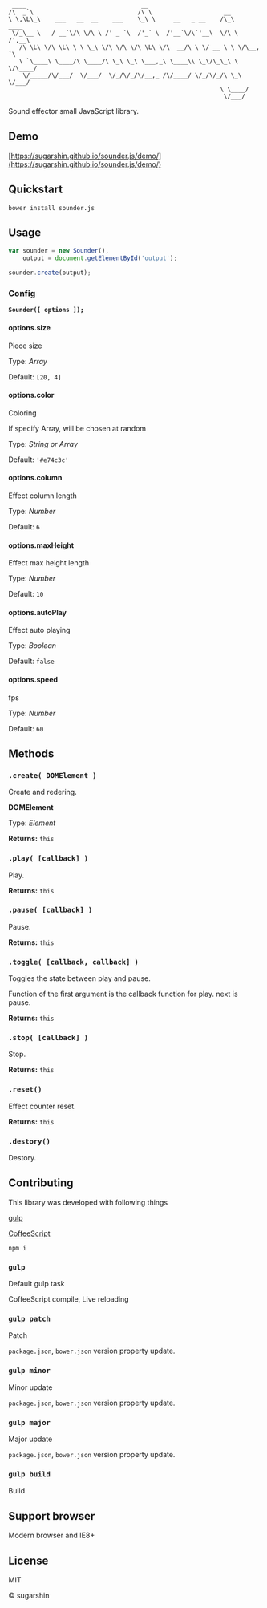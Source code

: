 ```
 ____                                __                                  
/\  _`\                             /\ \                    __           
\ \,\L\_\    ___   __  __    ___    \_\ \     __   _ __    /\_\    ____  
 \/_\__ \   / __`\/\ \/\ \ /' _ `\  /'_` \  /'__`\/\`'__\  \/\ \  /',__\ 
   /\ \L\ \/\ \L\ \ \ \_\ \/\ \/\ \/\ \L\ \/\  __/\ \ \/ __ \ \ \/\__, `\
   \ `\____\ \____/\ \____/\ \_\ \_\ \___,_\ \____\\ \_\/\_\_\ \ \/\____/
    \/_____/\/___/  \/___/  \/_/\/_/\/__,_ /\/____/ \/_/\/_/\ \_\ \/___/ 
                                                           \ \____/      
                                                            \/___/       
```

Sound effector small JavaScript library.

## Demo

[https://sugarshin.github.io/sounder.js/demo/](https://sugarshin.github.io/sounder.js/demo/)

## Quickstart

```shell
bower install sounder.js
```

## Usage

```javascript
var sounder = new Sounder(),
    output = document.getElementById('output');

sounder.create(output);
```

### Config

**`Sounder([ options ]);`**

#### options.size

Piece size

Type: *Array*

Default: `[20, 4]`

#### options.color

Coloring

If specify Array, will be chosen at random

Type: *String or Array*

Default: `'#e74c3c'`

#### options.column

Effect column length

Type: *Number*

Default: `6`

#### options.maxHeight

Effect max height length

Type: *Number*

Default: `10`

#### options.autoPlay

Effect auto playing

Type: *Boolean*

Default: `false`

#### options.speed

fps

Type: *Number*

Default: `60`

## Methods

### `.create( DOMElement )`

Create and redering.

**DOMElement**

Type: *Element*

**Returns:** `this`

### `.play( [callback] )`

Play.

**Returns:** `this`

### `.pause( [callback] )`

Pause.

**Returns:** `this`

### `.toggle( [callback, callback] )`

Toggles the state between play and pause.

Function of the first argument is the callback function for play. next is pause.

**Returns:** `this`

### `.stop( [callback] )`

Stop.

**Returns:** `this`

### `.reset()`

Effect counter reset.

**Returns:** `this`

### `.destory()`

Destory.

## Contributing

This library was developed with following things

[gulp](http://gulpjs.com/)

[CoffeeScript](http://coffeescript.org/)

```shell
npm i
```

### `gulp`

Default gulp task

CoffeeScript compile, Live reloading

### `gulp patch`

Patch

`package.json`, `bower.json` version property update.

### `gulp minor`

Minor update

`package.json`, `bower.json` version property update.

### `gulp major`

Major update

`package.json`, `bower.json` version property update.

### `gulp build`

Build

## Support browser

Modern browser and IE8+

## License

MIT

© sugarshin
